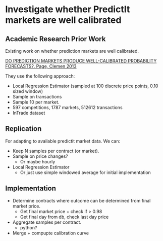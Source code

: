 # Investigate whether PredictIt markets are well calibrated

## Academic Research Prior Work

Existing work on whether prediction markets are well calibrated.

[DO PREDICTION MARKETS PRODUCE WELL-CALIBRATED PROBABILITY FORECASTS?. Page, Clemen 2013](page_clemen_ej_2013.pdf)

They use the following approach:

- Local Regression Estimator (sampled at 100 discrete price points, 0.10 sized window)
- Sample on transactions
- Sample 10 per market.
- 597 competitions, 1787 markets, 512612 transactions
- InTrade dataset

## Replication

For adapting to available predictit market data. We can:

- Keep N samples per contract (or market).
- Sample on price changes?
    - Or maybe hourly
- Local Regression Estimator
    - Or just use simple windowed average for initial implementation

## Implementation

- Determine contracts where outcome can be determined from final market price.
    - Get final market price + check if > 0.98
    - Get final day from db, check last day price
- Aggregate samples per contract.
    - python?
- Merge + compupte calibration curve
